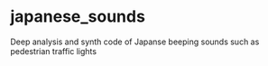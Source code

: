 # japanese_sounds
Deep analysis and synth code of Japanse beeping sounds such as pedestrian traffic lights
